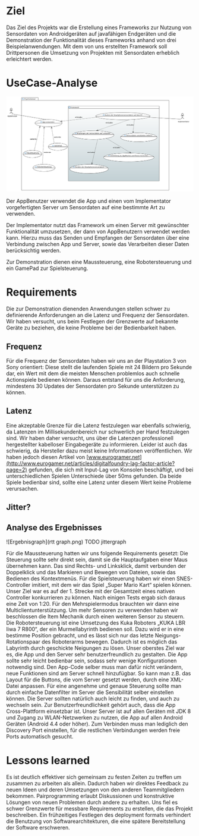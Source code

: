 # Ziel
Das Ziel des Projekts war die Erstellung eines Frameworks zur Nutzung von Sensordaten von Androidgeräten auf javafähigen Endgeräten und die Demonstration der Funktionalität dieses Frameworks anhand von drei Beispielanwendungen.
Mit dem von uns erstellten Framework soll Drittpersonen die Umsetzung von Projekten mit Sensordaten erheblich erleichtert werden.

# UseCase-Analyse
![UseCaseDiagramm](finalUse.png)

Der AppBenutzer verwendet die App und einen vom Implementator vorgefertigten Server um Sensordaten auf eine bestimmte Art zu verwenden.

Der Implementator nutzt das Framework um einen Server mit gewünschter Funktionalität umzusetzen,
der dann von AppBenutzern verwendet werden kann.
Hierzu muss das Senden und Empfangen der Sensordaten über eine Verbindung zwischen App und Server, sowie das Verarbeiten dieser Daten berücksichtig werden.

Zur Demonstration dienen eine Maussteuerung, eine Robotersteuerung und ein GamePad zur Spielsteuerung.

# Requirements
Die zur Demonstration dienenden Anwendungen stellen schwer zu definierende Anforderungen an die Latenz und Frequenz der Sensordaten. Wir haben versucht, uns beim Festlegen der Grenzwerte auf bekannte Geräte zu beziehen, die keine Probleme bei der Bedienbarkeit haben.

## Frequenz
Für die Frequenz der Sensordaten haben wir uns an der Playstation 3 von Sony orientiert: Diese stellt die laufenden Spiele mit 24 Bildern pro Sekunde dar, ein Wert mit dem die meisten Menschen problemlos auch schnelle Actionspiele bedienen können. Daraus entstand für uns die Anforderung, mindestens 30 Updates der Sensordaten pro Sekunde unterstützen zu können.

## Latenz
Eine akzeptable Grenze für die Latenz festzulegen war ebenfalls schwierig, da Latenzen im Millisekundenbereich nur schwerlich per Hand festzulegen sind. Wir haben daher versucht, uns über die Latenzen professionell hergestellter kabelloser Eingabegeräte zu informieren. Leider ist auch das schwierig, da Hersteller dazu meist keine Informationen veröffentlichen. Wir haben jedoch diesen Artikel von [www.eurogramer.net](http://www.eurogamer.net/articles/digitalfoundry-lag-factor-article?page=2) gefunden, die sich mit Input-Lag von Konsolen beschäftigt, und bei unterschiedlichen Spielen Unterschiede über 50ms gefunden. Da beide Spiele bedienbar sind, sollte eine Latenz unter diesem Wert keine Probleme verursachen.

## Jitter?

## Analyse des Ergebnisses
![Ergebnisgraph](rtt graph.png)
TODO jittergraph

Für die Maussteuerung hatten wir uns folgende Requirements gesetzt: Die Steuerung sollte sehr direkt sein, damit sie die Hauptaufgaben einer Maus übernehmen kann. Das sind Rechts- und Linksklick, damit verbunden der Doppelklick und das Markieren und Bewegen von Dateien, sowie das Bedienen des Kontextmenüs.
Für die Spielsteuerung haben wir einen SNES-Controller imitiert, mit dem wir das Spiel „Super Mario Kart“ spielen können. Unser Ziel war es auf der 1. Strecke mit der Gesamtzeit eines nativen Controller konkurrieren zu können. Nach einigen Tests ergab sich daraus eine Zeit von 1:20. Für den Mehrspielermodus brauchten wir dann eine Multiclientunterstützung. Um mehr Sensoren zu verwenden haben wir beschlossen die Item Mechanik durch einen weiteren Sensor zu steuern.
Die Robotersteuerung ist eine Umsetzung des Kuka Roboters „KUKA LBR Iiwa 7 R800“, der ein Murmellabyrinth bedienen soll. Dazu wird er in eine bestimme Position gebracht, und es lässt sich nur das letzte Neigungs-Rotationspaar des Roboterarms bewegen. Dadurch ist es möglich das Labyrinth durch geschickte Neigungen zu lösen.
Unser oberstes Ziel war es, die App und den Server sehr benutzerfreundlich zu gestalten. Die App sollte sehr leicht bedienbar sein, sodass sehr wenige Konfigurationen notwendig sind. Den App-Code selber muss man dafür nicht verändern, neue Funktionen sind am Server schnell hinzufügbar. So kann man z.B. das Layout für die Buttons, die vom Server gesetzt werden, durch eine XML-Datei anpassen. Für eine angenehme und genaue Steuerung sollte man durch einfache Datenfilter im Server die Sensibilität selber einstellen können. Die Server sollten natürlich auch leicht zu finden, und auch zu wechseln sein. Zur Benutzerfreundlichkeit gehört auch, dass die App Cross-Plattform einsetzbar ist. Unser Server ist auf allen Geräten mit JDK 8 und Zugang zu WLAN-Netzwerken zu nutzen, die App auf allen Android Geräten (Android 4.4 oder höher). Zum Verbinden muss man lediglich den Discovery Port einstellen, für die restlichen Verbindungen werden freie Ports automatisch gesucht.

# Lessons learned
Es ist deutlich effektiver sich gemeinsam zu festen Zeiten zu treffen um zusammen zu arbeiten als allein. Dadurch haben wir direktes Feedback zu neuen Ideen und deren Umsetzungen von den anderen Teammitgliedern bekommen. Pairprogramming erlaubt Diskussionen und konstruktive Lösungen von neuen Problemen durch andere zu erhalten.
Uns fiel es schwer Grenzwerte für messbare Requirements zu erstellen, die das Projekt beschreiben.
Ein frühzeitiges Festlegen des deployment formats verhindert die Benutzung von Softwarearchitekturen, die eine spätere Bereitstellung der Software erschweren.
